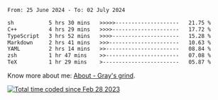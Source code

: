 <!--START_SECTION:waka-->

```txt
From: 25 June 2024 - To: 02 July 2024

sh           5 hrs 30 mins   >>>>>--------------------   21.75 %
C++          4 hrs 29 mins   >>>>---------------------   17.72 %
TypeScript   3 hrs 52 mins   >>>>---------------------   15.28 %
Markdown     2 hrs 41 mins   >>>----------------------   10.63 %
YAML         2 hrs 14 mins   >>-----------------------   08.84 %
zsh          1 hr 47 mins    >>-----------------------   07.08 %
TeX          1 hr 29 mins    >------------------------   05.87 %
```

<!--END_SECTION:waka-->

<!-- [![grayxu's github stats](https://github-readme-stats.vercel.app/api?username=grayxu&count_private=true&show_icons=true)](https://github.com/grayxu) -->

Know more about me: [About - Gray's grind](https://www.grayxu.cn/).
<p align="left">
  <a href="https://wakatime.com/@c69eb31e-43a1-463f-8968-c3449e386f57"><img src="https://wakatime.com/badge/user/c69eb31e-43a1-463f-8968-c3449e386f57.svg" title="Total time coded since Feb 28 2023" /></a>
</p>

